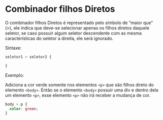 # Combinador filhos Diretos

O combinador filhos Diretos é representado pelo símbolo de “maior que” (>), ele indica que deve-se selecionar apenas os filhos diretos daquele seletor, se caso possuir algum seletor descendente com as mesma características do seletor a direita, ele será ignorado.

Sintaxe:

```css
seletor1 > seletor2 {

}
```

Exemplo:

Adiciona a cor verde somente nos elementos `<p>` que são filhos direto do elemento `<body>`. Então se o elemento `<body>` possuir uma div e dentro dela um elemento `<p>`, esse elemento `<p>` não irá receber a mudança de cor.

```css
body > p {
  color: green;
}
```
